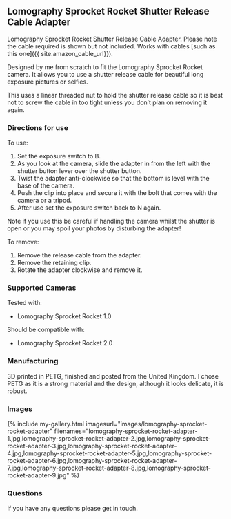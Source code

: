 ## Lomography Sprocket Rocket Shutter Release Cable Adapter
Lomography Sprocket Rocket Shutter Release Cable Adapter. Please note the cable required is shown but not included. Works with cables [such as this one]({{ site.amazon_cable_url}}).

Designed by me from scratch to fit the Lomography Sprocket Rocket camera. It allows you to use a shutter release cable for beautiful long exposure pictures or selfies.

This uses a linear threaded nut to hold the shutter release cable so it is best not to screw the cable in too tight unless you don’t plan on removing it again.

### Directions for use
To use:

1. Set the exposure switch to B.
2. As you look at the camera, slide the adapter in from the left with the shutter button lever over the shutter button.
3. Twist the adapter anti-clockwise so that the bottom is level with the base of the camera.
4. Push the clip into place and secure it with the bolt that comes with the camera or a tripod.
5. After use set the exposure switch back to N again.

Note if you use this be careful if handling the camera whilst the shutter is open or you may spoil your photos by disturbing the adapter!

To remove:

1. Remove the release cable from the adapter.
2. Remove the retaining clip.
3. Rotate the adapter clockwise and remove it.

### Supported Cameras
Tested with:
- Lomography Sprocket Rocket 1.0

Should be compatible with:
- Lomography Sprocket Rocket 2.0

### Manufacturing
3D printed in PETG, finished and posted from the United Kingdom. I chose PETG as it is a strong material and the design, although it looks delicate, it is robust.

### Images
{% include my-gallery.html imagesurl="images/lomography-sprocket-rocket-adapter"
   filenames="lomography-sprocket-rocket-adapter-1.jpg,lomography-sprocket-rocket-adapter-2.jpg,lomography-sprocket-rocket-adapter-3.jpg,lomography-sprocket-rocket-adapter-4.jpg,lomography-sprocket-rocket-adapter-5.jpg,lomography-sprocket-rocket-adapter-6.jpg,lomography-sprocket-rocket-adapter-7.jpg,lomography-sprocket-rocket-adapter-8.jpg,lomography-sprocket-rocket-adapter-9.jpg" %}

### Questions
If you have any questions please get in touch.
